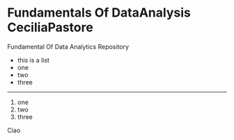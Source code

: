 # Fundamentals Of DataAnalysis CeciliaPastore
Fundamental Of Data Analytics Repository

- this is a list 
- one 
- two
- three

***

1. one 
2. two 
3. three 

Ciao